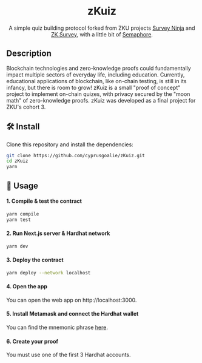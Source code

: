 <p align="center">
    <h1 align="center">
      zKuiz
    </h1>
    <p align="center">A simple quiz building protocol forked from ZKU projects <a href="https://talk.harmony.one/t/ninja-survey-a-dao-tooling-platform-for-anonymous-survey-with-zk/15133">Survey Ninja</a> and <a href="https://talk.harmony.one/t/zk-survey-anonymous-survey-application/19477">ZK Survey</a>, with a little bit of <a href="https://github.com/semaphore-protocol/semaphore">Semaphore</a>.</p>
</p>

## Description

Blockchain technologies and zero-knowledge proofs could fundamentally impact multiple sectors of everyday life, including education. Currently, educational applications of blockchain, like on-chain testing, is still in its infancy, but there is room to grow! zKuiz is a small "proof of concept" project to implement on-chain quizes, with privacy secured by the "moon math" of zero-knowledge proofs. zKuiz was developed as a final project for ZKU's cohort 3. 

## 🛠 Install

Clone this repository and install the dependencies:

```bash
git clone https://github.com/cyprusgoalie/zKuiz.git
cd zKuiz
yarn
```

## 📜 Usage

#### 1. Compile & test the contract

```bash
yarn compile
yarn test
```

#### 2. Run Next.js server & Hardhat network

```bash
yarn dev
```

#### 3. Deploy the contract

```bash
yarn deploy --network localhost
```

#### 4. Open the app

You can open the web app on http://localhost:3000.

#### 5. Install Metamask and connect the Hardhat wallet

You can find the mnemonic phrase [here](https://hardhat.org/hardhat-network/reference/#accounts).

#### 6. Create your proof

You must use one of the first 3 Hardhat accounts.


